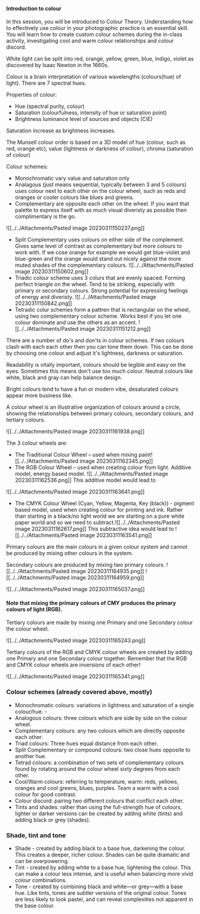 #### Introduction to colour

In this session, you will be introduced to Colour Theory. Understanding how to effectively use colour in your photographic practice is an essential skill. You will learn how to create custom colour schemes during the in-class activity, investigating cool and warm colour relationships and colour discord.

White light can be split into red, orange, yellow, green, blue, indigo, violet as discovered by Isaac Newton in the 1660s.

Colour is a brain interpretation of various wavelengths (colours(hue) of light).
There are 7 spectral hues.

Properties of colour:
 - Hue (spectral purity, colour)
 - Saturation (colourfulness, intensity of hue or saturation point)
 - Brightness luminance level of sources and objects (CIE)

Saturation increase as brightness increases.

The Munsell colour order is based on a 3D model of hue (colour, such as red, orange etc), value (lightness or darkness of colour), chroma (saturation of colour)  

Colour schemes:
- Monochromatic vary value and saturation only
- Analagous (just means sequential, typically between 3 and 5 colours) uses colour next to each other on the colour wheel, such as reds and oranges or cooler colours like blues and greens.
- Complementary are opposite each other on the wheel. If you want that palette to express itself with as much visual diveristy as possible then complimentary is the go.

![[../../Attachments/Pasted image 20230311150237.png]]

- Split Complementary uses colours on either side of the complement. Gives same level of contrast as complementary but more colours to work with. If we cose orange for example we would get blue-violet and blue-green and the orange would stand out nicely against the more muted shades of the complementary colours. ![[../../Attachments/Pasted image 20230311150602.png]]
- Triadic colour scheme uses 3 colurs that are evenly spaced. Forming perfect triangle on the wheel. Tend to be striking, especially with primary or secondary colours. Strong potential for expressing feelings of energy and diveristy. ![[../../Attachments/Pasted image 20230311150842.png]]
- Tetradic colur schemes form a pattren that is rectangular on the wheel, using two complementary colour scheme. Works best if you let one colour dominate and use the others as an accent. ![[../../Attachments/Pasted image 20230311151212.png]]

There are a number of do's and don'ts in colour schemes. If two colours clash with each each other then you can tone them down. This can be done by choosing one colour and adjust it's lightness, darkness or saturation.

Readability is vitally important, colours should be legible and easy on the eyes. Sometimes this means don't use too much colour. Neutral colours like white, black and gray can help balance design.

Bright colours tend to have a fun or modern vibe, desaturated colours appear more business like.

A colour wheel is an illustrative organization of colours around a circle, showing the relationships between primary colours, secondary colours, and tertiary colours.

![[../../Attachments/Pasted image 20230311161938.png]]

The 3 colour wheels are:

- The Traditional Colour Wheel – used when mixing paint![[../../Attachments/Pasted image 20230311162345.png]]
- The RGB Colour Wheel – used when creating colour from light. Additive model, energy based model. ![[../../Attachments/Pasted image 20230311162536.png]]
This additive model would lead to

![[../../Attachments/Pasted image 20230311163641.png]]

- The CMYK Colour Wheel (Cyan, Yellow, Magenta, Key (black)) - pigment  based model, used when creating colour for printing and ink. Rather than starting in a black/no light world we are starting on a pure white paper world and so we need to subtract.![[../../Attachments/Pasted image 20230311162617.png]]
This subtractive idea would lead to
![[../../Attachments/Pasted image 20230311163541.png]]


Primary colours are the main colours in a given colour system and cannot be produced by mixing other colours in the system.

Secondary colours are produced by mixing two primary colours. 
![[../../Attachments/Pasted image 20230311164935.png]]
![[../../Attachments/Pasted image 20230311164959.png]]

![[../../Attachments/Pasted image 20230311165037.png]]

#### Note that mixing the primary colours of CMY produces the primary colours of light (RGB).


Tertiary colours are made by mixing one Primary and one Secondary colour the colour wheel.

![[../../Attachments/Pasted image 20230311165243.png]]

Tertiary colours of the RGB and CMYK colour wheels are created by adding one Primary and one Secondary colour together. Remember that the RGB and CMYK colour wheels are inversions of each other!

![[../../Attachments/Pasted image 20230311165341.png]]

### Colour schemes (already covered above, mostly)

- Monochromatic colours: variations in lightness and saturation of a single colour/hue. -
-  Analogous colours: three colours which are side by side on the colour wheel. 
- Complementary colours: any two colours which are directly opposite each other. 
- Triad colours: Three hues equal distance from each other. 
- Split Complementary or compound colours: two close hues opposite to another hue. 
- Tetrad colours: a combination of two sets of complementary colours found by rotating around the colour wheel sixty degrees from each other. 
- Cool/Warm colours: referring to temperature, warm: reds, yellows, oranges and cool greens, blues, purples. Team a warm with a cool colour for good contrast. 
- Colour discord: pairing two different colours that conflict each other. 
- Tints and shades: rather than using the full-strength hue of colours, lighter or darker versions can be created by adding white (tints) and adding black or grey (shades).


### Shade, tint and tone

- Shade - created by adding black to a base hue, darkening the colour. This creates a deeper, richer colour. Shades can be quite dramatic and can be overpowering. 
- Tint - created by adding white to a base hue, lightening the colour. This can make a colour less intense, and is useful when balancing more vivid colour combinations. 
- Tone - created by combining black and white—or grey—with a base hue. Like tints, tones are subtler versions of the original colour. Tones are less likely to look pastel, and can reveal complexities not apparent in the base colour.